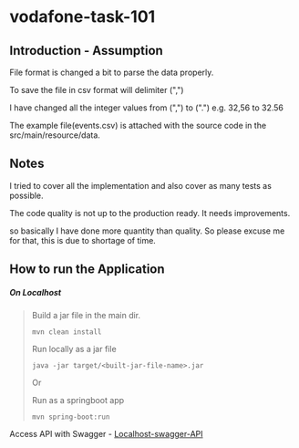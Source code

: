 # vodafone-task-101

## Introduction - Assumption
File format is changed a bit to parse the data properly.

To save the file in csv format will delimiter  (",") 

I have changed all the integer values from (",") to (".") e.g. 32,56 to 32.56

The example file(events.csv) is attached with the source code 
in the src/main/resource/data.

## Notes
I tried to cover all the implementation and also cover as many tests as possible.

The code quality is not up to the production ready. It needs improvements.

so basically I have done more quantity than quality. So please excuse me for that, this is due 
to shortage of time.

## How to run the Application
##### On Localhost

> Build a jar file in the main dir.
>
>`mvn clean install
`
>
>Run locally as a jar file
>
>`java -jar target/<built-jar-file-name>.jar
`
>
>Or
>
>
> Run as a springboot app
>
>`mvn spring-boot:run`

Access API with Swagger - [Localhost-swagger-API](http://localhost:8088/swagger-ui.html)
